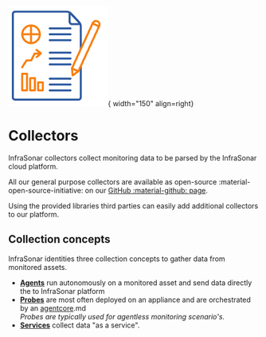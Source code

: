 ![Collectors](../images/collectors.png){ width="150" align=right}

# Collectors

InfraSonar collectors collect monitoring data to be parsed by the InfraSonar cloud platform.

All our general purpose collectors are available as open-source :material-open-source-initiative: on our [GitHub :material-github: page](https://github.com/infrasonar).

Using the provided libraries third parties can easily add additional collectors to our platform.


## Collection concepts

InfraSonar identities three collection concepts to gather data from monitored assets.

* [**Agents**](agents/index.md) run autonomously on a monitored asset and send data directly the to InfraSonar platform
* [**Probes**](probes/index.md) are most often deployed on an appliance and are orchestrated by an [agentcore](../application/agentcores).md<br>*Probes are typically used for agentless monitoring scenario's.*
* [**Services**](services/index.md) collect data "as a service".

